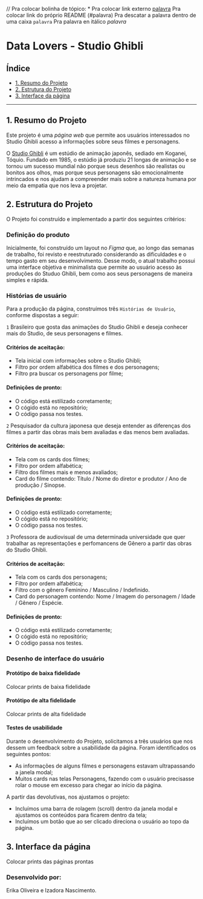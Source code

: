 // Pra colocar bolinha de tópico: *
Pra colocar link externo [palavra](link)
Pra colocar link do próprio README  (#palavra)
Pra descatar a palavra dentro de uma caixa `palavra`
Pra palavra en itálico _palavra_



# Data Lovers - Studio Ghibli

## Índice

* [1. Resumo do Projeto](#1-resumo-do-projeto)
* [2. Estrutura do Projeto](#2-estrutura-do-projeto)
* [3. Interface da página](3-interface-da-página)

***

## 1. Resumo do Projeto

Este projeto é uma _página web_ que permite aos usuários interessados no Studio Ghibli acesso a informações sobre seus filmes e personagens.

O [Studio Ghibli](https://studioghibli.com.br/studioghibli/) é um estúdio de animação japonês, sediado em Koganei, Tóquio. Fundado em 1985, o estúdio já produziu 21 longas de animação e se tornou um sucesso mundial não porque seus desenhos são realistas ou bonitos aos olhos, mas porque seus personagens são emocionalmente intrincados e nos ajudam a compreender mais sobre a natureza humana por meio da empatia que nos leva a projetar.

## 2. Estrutura do Projeto

O Projeto foi construído e implementado a partir dos seguintes critérios:

### Definição do produto

Inicialmente, foi construído um layout no _Figma_ que, ao longo das semanas de trabalho, foi revisto e reestruturado considerando as dificuldades e o tempo gasto em seu desenvolvimento. Desse modo, o atual trabalho possui uma interface objetiva e minimalista que permite ao usuário acesso às produções do Studuo Ghibli, bem como aos seus personagens de maneira simples e rápida.

### Histórias de usuário

Para a produção da página, construímos três `Histórias de Usuário`, conforme dispostas a seguir:

`1` Brasileiro que gosta das animações do Studio Ghibli e deseja conhecer mais do Studio, de seus personagens e filmes.

  #### Critérios de aceitação:
  * Tela inicial com informações sobre o Studio Ghibli;
  * Filtro por ordem alfabética dos filmes e dos personagens;
  * Filtro pra buscar os personagens por filme;
  
  #### Definições de pronto:
  * O código está estilizado corretamente;
  * O cógido está no repositório;
  * O código passa nos testes.

`2` Pesquisador da cultura japonesa que deseja entender as diferenças dos filmes a partir das obras mais bem avaliadas e das menos bem avaliadas.

  #### Critérios de aceitação:
  * Tela com os cards dos filmes;
  * Filtro por ordem alfabética;
  * Filtro dos filmes mais e menos avaliados;
  * Card do filme contendo: Título / Nome do diretor e produtor / Ano de produção / Sinopse.

  #### Definições de pronto:
  * O código está estilizado corretamente;
  * O cógido está no repositório;
  * O código passa nos testes.

`3` Professora de audiovisual de uma determinada universidade que quer trabalhar as representações e perfomancens de Gênero a partir das obras do Studio Ghibli.

  #### Critérios de aceitação:  
  * Tela com os cards dos personagens;
  * Filtro por ordem alfabética;
  * Filtro com o gênero Feminino / Masculino / Indefinido.
  * Card do personagem contendo: Nome / Imagem do personagem / Idade / Gênero / Espécie.

  #### Definições de pronto:
  * O código está estilizado corretamente;
  * O cógido está no repositório;
  * O código passa nos testes.

### Desenho de interface do usuário

#### Protótipo de baixa fidelidade

Colocar prints de baixa fidelidade 

#### Protótipo de alta fidelidade

Colocar prints de alta fidelidade

#### Testes de usabilidade

Durante o desenvolvimento do Projeto, solicitamos a três usuários que nos dessem um  feedback sobre a usabilidade da página. Foram identificados os seguintes pontos:

 * As informações de alguns filmes e personagens estavam ultrapassando a janela modal;
 * Muitos cards nas telas Personagens, fazendo com o usuário precisasse rolar o mouse em excesso para chegar ao início da página.

A partir das devolutivas, nos ajustamos o projeto:

 * Incluímos uma barra de rolagem (scroll) dentro da janela modal e ajustamos os conteúdos para ficarem dentro da tela;
 * Incluímos um botão que ao ser clicado direciona o usuário ao topo da página. 


## 3. Interface da página

Colocar prints das páginas prontas

### Desenvolvido por:

Erika Oliveira e Izadora Nascimento. 
